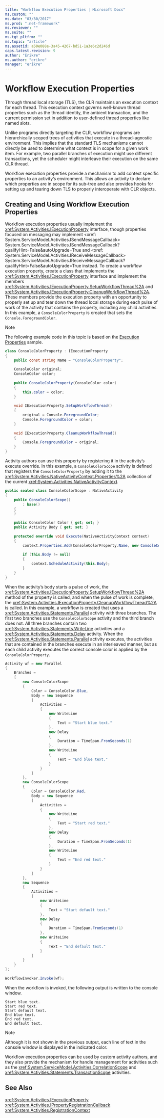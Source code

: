 ```yaml
---
title: "Workflow Execution Properties | Microsoft Docs"
ms.custom: ""
ms.date: "03/30/2017"
ms.prod: ".net-framework"
ms.reviewer: ""
ms.suite: ""
ms.tgt_pltfrm: ""
ms.topic: "article"
ms.assetid: a50e088e-3a45-4267-bd51-1a3e6c2d246d
caps.latest.revision: 9
author: "Erikre"
ms.author: "erikre"
manager: "erikre"
---
```

# Workflow Execution Properties
Through thread local storage (TLS), the CLR maintains an execution context for each thread. This execution context governs well-known thread properties such as the thread identity, the ambient transaction, and the current permission set in addition to user-defined thread properties like named slots.  
  
 Unlike programs directly targeting the CLR, workflow programs are hierarchically scoped trees of activities that execute in a thread-agnostic environment. This implies that the standard TLS mechanisms cannot directly be used to determine what context is in scope for a given work item. For example, two parallel branches of execution might use different transactions, yet the scheduler might interleave their execution on the same CLR thread.  
  
 Workflow execution properties provide a mechanism to add context specific properties to an activity’s environment. This allows an activity to declare which properties are in scope for its sub-tree and also provides hooks for setting up and tearing down TLS to properly interoperate with CLR objects.  
  
## Creating and Using Workflow Execution Properties  
 Workflow execution properties usually implement the <xref:System.Activities.IExecutionProperty> interface, though properties focused on messaging may implement <xref: System.ServiceModel.Activities.ISendMessageCallback> System.ServiceModel.Activities.ISendMessageCallback?qualifyHint=False&autoUpgrade=True and <xref: System.ServiceModel.Activities.IReceiveMessageCallback> System.ServiceModel.Activities.IReceiveMessageCallback?qualifyHint=False&autoUpgrade=True instead. To create a workflow execution property, create a class that implements the <xref:System.Activities.IExecutionProperty> interface and implement the members <xref:System.Activities.IExecutionProperty.SetupWorkflowThread%2A> and <xref:System.Activities.IExecutionProperty.CleanupWorkflowThread%2A>. These members provide the execution property with an opportunity to properly set up and tear down the thread local storage during each pulse of work of the activity that contains the property, including any child activities. In this example, a `ConsoleColorProperty` is created that sets the `Console.ForegroundColor`.  
  
> [!NOTE]
>  The following example code in this topic is based on the [Execution Properties](../../../docs/framework/windows-workflow-foundation/samples/execution-properties.md) sample.  
  
```csharp  
class ConsoleColorProperty : IExecutionProperty  
{  
    public const string Name = "ConsoleColorProperty";  
  
    ConsoleColor original;  
    ConsoleColor color;  
  
    public ConsoleColorProperty(ConsoleColor color)  
    {  
        this.color = color;  
    }  
  
    void IExecutionProperty.SetupWorkflowThread()  
    {  
        original = Console.ForegroundColor;  
        Console.ForegroundColor = color;  
    }  
  
    void IExecutionProperty.CleanupWorkflowThread()  
    {  
        Console.ForegroundColor = original;  
    }  
}  
```  
  
 Activity authors can use this property by registering it in the activity’s execute override. In this example, a `ConsoleColorScope` activity is defined that registers the `ConsoleColorProperty` by adding it to the <xref:System.Activities.NativeActivityContext.Properties%2A> collection of the current <xref:System.Activities.NativeActivityContext>.  
  
```csharp  
public sealed class ConsoleColorScope : NativeActivity  
{  
    public ConsoleColorScope()  
        : base()  
    {  
    }  
  
    public ConsoleColor Color { get; set; }  
    public Activity Body { get; set; }  
  
    protected override void Execute(NativeActivityContext context)  
    {  
        context.Properties.Add(ConsoleColorProperty.Name, new ConsoleColorProperty(this.Color));  
  
        if (this.Body != null)  
        {  
            context.ScheduleActivity(this.Body);  
        }  
    }  
}  
```  
  
 When the activity’s body starts a pulse of work, the <xref:System.Activities.IExecutionProperty.SetupWorkflowThread%2A> method of the property is called, and when the pulse of work is complete, the <xref:System.Activities.IExecutionProperty.CleanupWorkflowThread%2A> is called. In this example, a workflow is created that uses a <xref:System.Activities.Statements.Parallel> activity with three branches. The first two branches use the `ConsoleColorScope` activity and the third branch does not. All three branches contain two <xref:System.Activities.Statements.WriteLine> activities and a <xref:System.Activities.Statements.Delay> activity. When the <xref:System.Activities.Statements.Parallel> activity executes, the activities that are contained in the branches execute in an interleaved manner, but as each child activity executes the correct console color is applied by the `ConsoleColorProperty`.  
  
```csharp  
Activity wf = new Parallel  
{  
    Branches =   
    {  
        new ConsoleColorScope  
        {  
            Color = ConsoleColor.Blue,  
            Body = new Sequence  
            {  
                Activities =   
                {  
                    new WriteLine  
                    {  
                        Text = "Start blue text."  
                    },  
                    new Delay  
                    {  
                        Duration = TimeSpan.FromSeconds(1)  
                    },  
                    new WriteLine  
                    {  
                        Text = "End blue text."  
                    }  
                }  
            }  
        },  
        new ConsoleColorScope  
        {  
            Color = ConsoleColor.Red,  
            Body = new Sequence  
            {  
                Activities =   
                {  
                    new WriteLine  
                    {  
                        Text = "Start red text."  
                    },  
                    new Delay  
                    {  
                        Duration = TimeSpan.FromSeconds(1)  
                    },  
                    new WriteLine  
                    {  
                        Text = "End red text."  
                    }  
                }  
            }  
        },  
        new Sequence  
        {  
            Activities =   
            {  
                new WriteLine  
                {  
                    Text = "Start default text."  
                },  
                new Delay  
                {  
                    Duration = TimeSpan.FromSeconds(1)  
                },  
                new WriteLine  
                {  
                    Text = "End default text."  
                }  
            }  
        }  
    }  
};  
  
WorkflowInvoker.Invoke(wf);  
```  
  
 When the workflow is invoked, the following output is written to the console window.  
  
```  
Start blue text.  
Start red text.  
Start default text.  
End blue text.  
End red text.  
End default text.  
```  
  
> [!NOTE]
>  Although it is not shown in the previous output, each line of text in the console window is displayed in the indicated color.  
  
 Workflow execution properties can be used by custom activity authors, and they also provide the mechanism for handle management for activities such as the <xref:System.ServiceModel.Activities.CorrelationScope> and <xref:System.Activities.Statements.TransactionScope> activities.  
  
## See Also  
 <xref:System.Activities.IExecutionProperty>   
 <xref:System.Activities.IPropertyRegistrationCallback>   
 <xref:System.Activities.RegistrationContext>